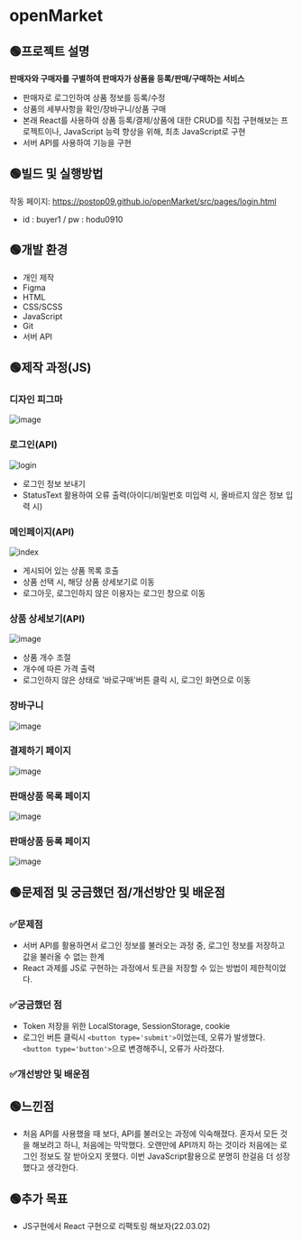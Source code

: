 # openMarket

## 🟢프로젝트 설명
**판매자와 구매자를 구별하여 판매자가 상품을 등록/판매/구매하는 서비스**
- 판매자로 로그인하여 상품 정보를 등록/수정
- 상품의 세부사항을 확인/장바구니/상품 구매
- 본래 React를 사용하여 상품 등록/결제/상품에 대한 CRUD를 직접 구현해보는 프로젝트이나, JavaScript 능력 향상을 위해, 최초 JavaScript로 구현
- 서버 API를 사용하여 기능을 구현

## 🟢빌드 및 실행방법
작동 페이지: https://postop09.github.io/openMarket/src/pages/login.html
- id : buyer1 / pw : hodu0910

## 🟢개발 환경
- 개인 제작
- Figma
- HTML
- CSS/SCSS
- JavaScript
- Git
- 서버 API

## 🟢제작 과정(JS)
### 디자인 피그마
![image](https://user-images.githubusercontent.com/93017923/156357194-0e137ab7-3981-4be2-8498-55c960d695ce.png)

### 로그인(API)
![login](https://user-images.githubusercontent.com/93017923/156375734-b0cb16c9-d813-4c40-a8d4-2a2b62d9a65d.gif)
- 로그인 정보 보내기
- StatusText 활용하여 오류 출력(아이디/비밀번호 미입력 시, 올바르지 않은 정보 입력 시)

### 메인페이지(API)
![index](https://user-images.githubusercontent.com/93017923/156376473-88bc14bd-72e2-41b4-8fc8-d3b7a57c89c8.gif)
- 게시되어 있는 상품 목록 호출
- 상품 선택 시, 해당 상품 상세보기로 이동
- 로그아웃, 로그인하지 않은 이용자는 로그인 창으로 이동

### 상품 상세보기(API)
![image](https://user-images.githubusercontent.com/93017923/156377372-18776b64-2b14-4f8d-aa1b-1b6ab18f9b31.png)
- 상품 개수 조절
- 개수에 따른 가격 출력
- 로그인하지 않은 상태로 '바로구매'버튼 클릭 시, 로그인 화면으로 이동

### 장바구니
![image](https://user-images.githubusercontent.com/93017923/156377851-25707e7e-b0d1-43c8-a1ff-640fd151c939.png)

### 결제하기 페이지
![image](https://user-images.githubusercontent.com/93017923/156377972-74c9191f-6549-482b-900b-df154de11607.png)

### 판매상품 목록 페이지
![image](https://user-images.githubusercontent.com/93017923/156378371-064ba20e-e73e-407c-a40f-3709d5fc2f55.png)

### 판매상품 등록 페이지
![image](https://user-images.githubusercontent.com/93017923/156378511-651a855b-3e4b-46f3-9152-c6807b4d7259.png)

## 🟢문제점 및 궁금했던 점/개선방안 및 배운점
### ✅문제점
- 서버 API를 활용하면서 로그인 정보를 불러오는 과정 중, 로그인 정보를 저장하고 값을 불러올 수 없는 한계
- React 과제를 JS로 구현하는 과정에서 토큰을 저장할 수 있는 방법이 제한적이었다.

### ✅궁금했던 점
- Token 저장을 위한 LocalStorage, SessionStorage, cookie
- 로그인 버튼 클릭시 `<button type='submit'>`이었는데, 오류가 발생했다. `<button type='button'>`으로 변경해주니, 오류가 사라졌다.

### ✅개선방안 및 배운점

## 🟢느낀점
- 처음 API를 사용했을 때 보다, API를 불러오는 과정에 익숙해졌다. 혼자서 모든 것을 해보려고 하니, 처음에는 막막했다. 오랜만에 API까지 하는 것이라 처음에는 로그인 정보도 잘 받아오지 못했다. 이번 JavaScript활용으로 분명히 한걸음 더 성장했다고 생각한다.

## 🟢추가 목표
- JS구현에서 React 구현으로 리팩토링 해보자(22.03.02)

